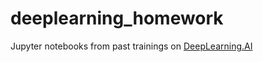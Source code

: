 # deeplearning_homework
 Jupyter notebooks from past trainings on [DeepLearning.AI](https://learn.deeplearning.ai)
